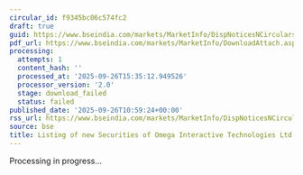 ```yaml
---
circular_id: f9345bc06c574fc2
draft: true
guid: https://www.bseindia.com/markets/MarketInfo/DispNoticesNCirculars.aspx?Noticeid={FF98F1AC-FCBD-4699-9303-875C7081A586}&noticeno=20250926-26&dt=09/26/2025&icount=26&totcount=73&flag=0
pdf_url: https://www.bseindia.com/markets/MarketInfo/DownloadAttach.aspx?id=20250926-26&attachedId=
processing:
  attempts: 1
  content_hash: ''
  processed_at: '2025-09-26T15:35:12.949526'
  processor_version: '2.0'
  stage: download_failed
  status: failed
published_date: '2025-09-26T10:59:24+00:00'
rss_url: https://www.bseindia.com/markets/MarketInfo/DispNoticesNCirculars.aspx?Noticeid={FF98F1AC-FCBD-4699-9303-875C7081A586}&noticeno=20250926-26&dt=09/26/2025&icount=26&totcount=73&flag=0
source: bse
title: Listing of new Securities of Omega Interactive Technologies Ltd
---
```


Processing in progress...